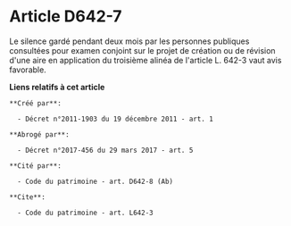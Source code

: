 # Article D642-7

Le silence gardé pendant deux mois par les personnes publiques consultées pour examen conjoint sur le projet de création ou
de révision d'une aire en application du troisième alinéa de l'article L. 642-3 vaut avis favorable.

**Liens relatifs à cet article**

	**Créé par**:

	  - Décret n°2011-1903 du 19 décembre 2011 - art. 1

	**Abrogé par**:

	  - Décret n°2017-456 du 29 mars 2017 - art. 5

	**Cité par**:

	  - Code du patrimoine - art. D642-8 (Ab)

	**Cite**:

	  - Code du patrimoine - art. L642-3
